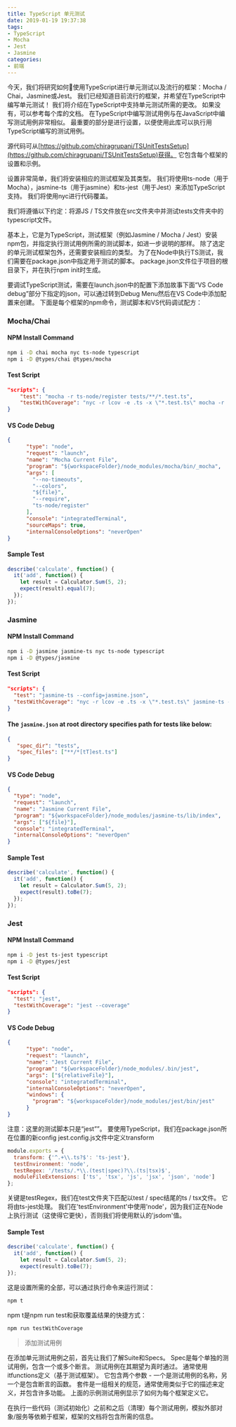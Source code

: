 ```yaml
---
title: TypeScript 单元测试
date: 2019-01-19 19:37:38
tags:
- TypeScript
- Mocha
- Jest
- Jasmine
categories:
- 前端
---
```


今天，我们将研究如何使用TypeScript进行单元测试以及流行的框架：Mocha / Chai，Jasmine或Jest。 我们已经知道目前流行的框架，并希望在TypeScript中编写单元测试！ 我们将介绍在TypeScript中支持单元测试所需的更改。 如果没有，可以参考每个库的文档。 在TypeScript中编写测试用例与在JavaScript中编写测试用例非常相似。 最重要的部分是进行设置，以便使用此库可以执行用TypeScript编写的测试用例。
<!-- more -->
源代码可从[https://github.com/chiragrupani/TSUnitTestsSetup](https://github.com/chiragrupani/TSUnitTestsSetup)获得。 它包含每个框架的设置和示例。

设置非常简单，我们将安装相应的测试框架及其类型。 我们将使用ts-node（用于Mocha），jasmine-ts（用于jasmine）和ts-jest（用于Jest）来添加TypeScript支持。 我们将使用nyc进行代码覆盖。

我们将遵循以下约定：将源JS / TS文件放在src文件夹中并测试tests文件夹中的typescript文件。

基本上，它是为TypeScript，测试框架（例如Jasmine / Mocha / Jest）安装npm包，并指定执行测试用例所需的测试脚本，如进一步说明的那样。 除了选定的单元测试框架包外，还需要安装相应的类型。 为了在Node中执行TS测试，我们需要在package.json中指定用于测试的脚本。 package.json文件位于项目的根目录下，并在执行npm init时生成。

要调试TypeScript测试，需要在launch.json中的配置下添加故事下面“VS Code debug”部分下指定的json，可以通过转到Debug Menu然后在VS Code中添加配置来创建。 下面是每个框架的npm命令，测试脚本和VS代码调试配方：

### Mocha/Chai

#### NPM Install Command
```bash
npm i -D chai mocha nyc ts-node typescript
npm i -D @types/chai @types/mocha
```

#### Test Script
```json
"scripts": {
    "test": "mocha -r ts-node/register tests/**/*.test.ts",
    "testWithCoverage": "nyc -r lcov -e .ts -x \"*.test.ts\" mocha -r  ts-node/register tests/**/*.test.ts && nyc report"
}
```

#### VS Code Debug
```json
{
      "type": "node",
      "request": "launch",
      "name": "Mocha Current File",
      "program": "${workspaceFolder}/node_modules/mocha/bin/_mocha",
      "args": [
        "--no-timeouts",
        "--colors",
        "${file}",
        "--require",
        "ts-node/register"
      ],
      "console": "integratedTerminal",
      "sourceMaps": true,
      "internalConsoleOptions": "neverOpen"
}
```

#### Sample Test
```javascript
describe('calculate', function() {
  it('add', function() {
    let result = Calculator.Sum(5, 2);
    expect(result).equal(7);
  }); 
});
```


### Jasmine
#### NPM Install Command
```bash
npm i -D jasmine jasmine-ts nyc ts-node typescript
npm i -D @types/jasmine
```
#### Test Script
```json
"scripts": {
  "test": "jasmine-ts --config=jasmine.json",
  "testWithCoverage": "nyc -r lcov -e .ts -x \"*.test.ts\" jasmine-ts --config=jasmine.json && nyc report"
}
```
#### The `jasmine.json` at root directory specifies path for tests like below:
```json
{
   "spec_dir": "tests",
   "spec_files": ["**/*[tT]est.ts"]
}
```
#### VS Code Debug
```json
{
  "type": "node",
  "request": "launch",
  "name": "Jasmine Current File",
  "program": "${workspaceFolder}/node_modules/jasmine-ts/lib/index",
  "args": ["${file}"],
  "console": "integratedTerminal",
  "internalConsoleOptions": "neverOpen"
}
```
#### Sample Test
```javascript
describe('calculate', function() {
  it('add', function() {
    let result = Calculator.Sum(5, 2);
    expect(result).toBe(7);
  });
});
```

### Jest

#### NPM Install Command
```bash
npm i -D jest ts-jest typescript
npm i -D @types/jest
```

#### Test Script
```json
"scripts": {
  "test": "jest",
  "testWithCoverage": "jest --coverage"
}
```

#### VS Code Debug
```json
{
      "type": "node",
      "request": "launch",
      "name": "Jest Current File",
      "program": "${workspaceFolder}/node_modules/.bin/jest",
      "args": ["${relativeFile}"],
      "console": "integratedTerminal",
      "internalConsoleOptions": "neverOpen",
      "windows": {
        "program": "${workspaceFolder}/node_modules/jest/bin/jest"
      }
}
```

注意：这里的测试脚本只是“jest””。 要使用TypeScript，我们在package.json所在位置的新config jest.config.js文件中定义transform

```javascript
module.exports = {
  transform: {'^.+\\.ts?$': 'ts-jest'},
  testEnvironment: 'node',
  testRegex: '/tests/.*\\.(test|spec)?\\.(ts|tsx)$',
  moduleFileExtensions: ['ts', 'tsx', 'js', 'jsx', 'json', 'node']
};
```

关键是testRegex，我们在test文件夹下匹配以test / spec结尾的ts / tsx文件。 它将由ts-jest处理。 我们在'testEnvironment'中使用'node'，因为我们正在Node上执行测试（这使得它更快），否则我们将使用默认的'jsdom'值。

#### Sample Test
```javascript
describe('calculate', function() {
  it('add', function() {
    let result = Calculator.Sum(5, 2);
    expect(result).toBe(7);   
});
```

这是设置所需的全部，可以通过执行命令来运行测试：
```bash
npm t
```
npm t是npm run test和获取覆盖结果的快捷方式：
```bash
npm run testWithCoverage
```


> 添加测试用例

在添加单元测试用例之前，首先让我们了解Suite和Specs。 Spec是每个单独的测试用例，包含一个或多个断言。 测试用例在其期望为真时通过。 通常使用itfunctions定义（基于测试框架）。 它包含两个参数 - 一个是测试用例的名称，另一个是包含断言的函数。 套件是一组相关的规范，通常使用类似于它的描述来定义，并包含许多功能。 上面的示例测试用例显示了如何为每个框架定义它。

在执行一些代码（测试初始化）之前和之后（清理）每个测试用例，模拟外部对象/服务等依赖于框架，框架的文档将包含所需的信息。